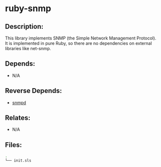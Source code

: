 # ruby-snmp

## Description:

This library implements SNMP (the Simple Network Management Protocol). It is implemented in pure Ruby, so there are no dependencies on external libraries like net-snmp.

## Depends:

  -  N/A

## Reverse Depends:

  -  [snmpd](/salt/snmpd)

## Relates:

  -  N/A

## Files:

```bash
.
└── init.sls
```
